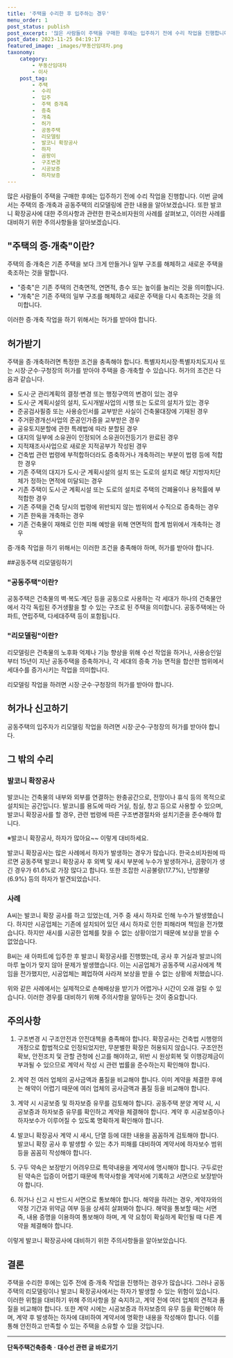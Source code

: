 ```yaml
---
title: '주택을 수리한 후 입주하는 경우'
menu_order: 1
post_status: publish
post_excerpt: '많은 사람들이 주택을 구매한 후에는 입주하기 전에 수리 작업을 진행합니다. 이번 글에서는 주택의 증 개축과 공동주택의 리모델링에 관한 내용을 알아보겠습니다. 또한 발코니 확장공사에 대한 주의사항과 관련한 한국소비자원의 사례를 살펴보고, 이러한 사례를 대비하기 위한 주의사항들을 알아보겠습니다.'
post_date: 2023-11-25 04:19:17
featured_image: _images/부동산임대차.png
taxonomy:
    category:
        - 부동산임대차
        - 이사
    post_tag:
        - 주택
        -  수리
        -  입주
        -  주택 증개축
        -  증축
        -  개축
        -  허가
        -  공동주택
        -  리모델링
        -  발코니 확장공사
        -  하자
        -  곰팡이
        -  구조변경
        -  시공보증
        -  하자보증
---
```



많은 사람들이 주택을 구매한 후에는 입주하기 전에 수리 작업을 진행합니다. 이번 글에서는 주택의 증·개축과 공동주택의 리모델링에 관한 내용을 알아보겠습니다. 또한 발코니 확장공사에 대한 주의사항과 관련한 한국소비자원의 사례를 살펴보고, 이러한 사례를 대비하기 위한 주의사항들을 알아보겠습니다.

## "주택의 증·개축"이란?

주택의 증·개축은 기존 주택을 보다 크게 만들거나 일부 구조를 해체하고 새로운 주택을 축조하는 것을 말합니다. 

- "증축"은 기존 주택의 건축면적, 연면적, 층수 또는 높이를 늘리는 것을 의미합니다.
- "개축"은 기존 주택의 일부 구조를 해체하고 새로운 주택을 다시 축조하는 것을 의미합니다.

이러한 증·개축 작업을 하기 위해서는 허가를 받아야 합니다.

## 허가받기

주택을 증·개축하려면 특정한 조건을 충족해야 합니다. 특별자치시장·특별자치도지사 또는 시장·군수·구청장의 허가를 받아야 주택을 증·개축할 수 있습니다. 허가의 조건은 다음과 같습니다.

- 도시·군 관리계획의 결정·변경 또는 행정구역의 변경이 있는 경우
- 도시·군 계획시설의 설치, 도시개발사업의 시행 또는 도로의 설치가 있는 경우
- 준공검사필증 또는 사용승인서를 교부받은 사실이 건축물대장에 기재된 경우
- 주거환경개선사업의 준공인가증을 교부받은 경우
- 공유토지분할에 관한 특례법에 따라 분할된 경우
- 대지의 일부에 소유권이 인정되어 소유권이전등기가 완료된 경우
- 지적재조사사업으로 새로운 지적공부가 작성된 경우
- 건축법 관련 법령에 부적합하더라도 증축하거나 개축하려는 부분이 법령 등에 적합한 경우
- 기존 주택의 대지가 도시·군 계획시설의 설치 또는 도로의 설치로 해당 지방자치단체가 정하는 면적에 미달되는 경우
- 기존 주택이 도시·군 계획시설 또는 도로의 설치로 주택의 건폐율이나 용적률에 부적합한 경우
- 기존 주택을 건축 당시의 법령에 위반되지 않는 범위에서 수직으로 증축하는 경우
- 기존 한옥을 개축하는 경우
- 기존 건축물이 재해로 인한 피해 예방을 위해 연면적의 합계 범위에서 개축하는 경우

증·개축 작업을 하기 위해서는 이러한 조건을 충족해야 하며, 허가를 받아야 합니다.

##공동주택 리모델링하기

### "공동주택"이란?

공동주택은 건축물의 벽·복도·계단 등을 공동으로 사용하는 각 세대가 하나의 건축물안에서 각각 독립된 주거생활을 할 수 있는 구조로 된 주택을 의미합니다. 공동주택에는 아파트, 연립주택, 다세대주택 등이 포함됩니다.

### "리모델링"이란?

리모델링은 건축물의 노후화 억제나 기능 향상을 위해 수선 작업을 하거나, 사용승인일부터 15년이 지난 공동주택을 증축하거나, 각 세대의 증축 가능 면적을 합산한 범위에서 세대수를 증가시키는 작업을 의미합니다.

리모델링 작업을 하려면 시장·군수·구청장의 허가를 받아야 합니다.

## 허가나 신고하기

공동주택의 입주자가 리모델링 작업을 하려면 시장·군수·구청장의 허가를 받아야 합니다. 

## 그 밖의 수리

### 발코니 확장공사

발코니는 건축물의 내부와 외부를 연결하는 완충공간으로, 전망이나 휴식 등의 목적으로 설치되는 공간입니다. 발코니를 용도에 따라 거실, 침실, 창고 등으로 사용할 수 있으며, 발코니 확장공사를 할 경우, 관련 법령에 따른 구조변경절차와 설치기준을 준수해야 합니다.

※발코니 확장공사, 하자가 많아요~~ 이렇게 대비하세요.

발코니 확장공사는 많은 사례에서 하자가 발생하는 경우가 많습니다. 한국소비자원에 따르면 공동주택 발코니 확장공사 후 외벽 및 새시 부분에 누수가 발생하거나, 곰팡이가 생긴 경우가 61.6%로 가장 많다고 합니다. 또한 조잡한 시공불량(17.7%), 난방불량(6.9%) 등의 하자가 발견되었습니다.

### 사례

A씨는 발코니 확장 공사를 하고 있었는데, 거주 중 새시 하자로 인해 누수가 발생했습니다. 하지만 시공업체는 기존에 설치되어 있던 새시 하자로 인한 피해라며 책임을 전가했습니다. 하지만 새시를 시공한 업체를 찾을 수 없는 상황이었기 때문에 보상을 받을 수 없었습니다.

B씨는 새 아파트에 입주한 후 발코니 확장공사를 진행했는데, 공사 후 거실과 발코니의 마루 높이가 맞지 않아 문제가 발생했습니다. 이는 시공업체가 공동주택 시공사에게 책임을 전가했지만, 시공업체는 폐업하여 사라져 보상을 받을 수 없는 상황에 처했습니다.

위와 같은 사례에서는 실제적으로 손해배상을 받기가 어렵거나 시간이 오래 걸릴 수 있습니다. 이러한 경우를 대비하기 위해 주의사항을 알아두는 것이 중요합니다.

## 주의사항

1. 구조변경 시 구조안전과 안전대책을 충족해야 합니다. 확장공사는 건축법 시행령의 개정으로 합법적으로 인정되었지만, 무분별한 확장은 허용되지 않습니다. 구조안전 확보, 안전조치 및 관할 관청에 신고를 해야하고, 위반 시 원상회복 및 이행강제금이 부과될 수 있으므로 계약서 작성 시 관련 법률을 준수하는지 확인해야 합니다.

2. 계약 전 여러 업체의 공사금액과 품질을 비교해야 합니다. 이미 계약을 체결한 후에는 해약이 어렵기 때문에 여러 업체의 공사금액과 품질 등을 비교해야 합니다.

3. 계약 시 시공보증 및 하자보증 유무를 검토해야 합니다. 공동주택 분양 계약 시, 시공보증과 하자보증 유무를 확인하고 계약을 체결해야 합니다. 계약 후 시공보증이나 하자보수가 이루어질 수 있도록 명확하게 확인해야 합니다.

4. 발코니 확장공사 계약 시 새시, 단열 등에 대한 내용을 꼼꼼하게 검토해야 합니다. 발코니 확장 공사 후 발생할 수 있는 추가 피해를 대비하여 계약서에 하자보수 범위 등을 꼼꼼히 작성해야 합니다.

5. 구두 약속은 보장받기 어려우므로 특약내용을 계약서에 명시해야 합니다. 구두로만 된 약속은 입증이 어렵기 때문에 특약사항을 계약서에 기록하고 서면으로 보장받아야 합니다.

6. 허가나 신고 시 반드시 서면으로 통보해야 합니다. 해약을 하려는 경우, 계약자와의 약정 기간과 위약금 여부 등을 상세히 살펴봐야 합니다. 해약을 통보할 때는 서면 즉, 내용 증명을 이용하여 통보해야 하며, 계 약 요청이 확실하게 확인될 때 다른 계약을 체결해야 합니다.

이렇게 발코니 확장공사에 대비하기 위한 주의사항들을 알아보았습니다.

## 결론

주택을 수리한 후에는 입주 전에 증·개축 작업을 진행하는 경우가 많습니다. 그러나 공동주택의 리모델링이나 발코니 확장공사에서는 하자가 발생할 수 있는 위험이 있습니다. 이러한 위험을 대비하기 위해 주의사항을 잘 숙지하고, 계약 전에 여러 업체의 견적과 품질을 비교해야 합니다. 또한 계약 시에는 시공보증과 하자보증의 유무 등을 확인해야 하며, 계약 후 발생하는 하자에 대비하여 계약서에 명확한 내용을 작성해야 합니다. 이를 통해 안전하고 만족할 수 있는 주택을 소유할 수 있을 것입니다.
<!-- wp:separator -->
<hr class="wp-block-separator has-alpha-channel-opacity"/>
<!-- /wp:separator -->

<!-- wp:group {"backgroundColor":"base","layout":{"type":"constrained"}} -->
<div class="wp-block-group has-base-background-color has-background"><!-- wp:paragraph {"align":"center","fontSize":"medium"} -->
<p class="has-text-align-center has-large-font-size"><strong>단독주택건축증축ㆍ대수선 관련 글 바로가기</strong></p>
<!-- /wp:paragraph -->


<!-- wp:latest-posts
{"categories":[{"id":22770,"count":19,"description":"","link":"https://uknowlaw.com/category/%eb%8b%a8%eb%8f%85%ec%a3%bc%ed%83%9d%ea%b1%b4%ec%b6%95%ec%a6%9d%ec%b6%95%e3%86%8d%eb%8c%80%ec%88%98%ec%84%a0/","name":"단독주택건축증축ㆍ대수선","slug":"단독주택건축증축ㆍ대수선","taxonomy":"category","parent":0,"meta":[],"_links":{"self":[{"href":"https://uknowlaw.com/wp-json/wp/v2/categories/22770"}],"collection":[{"href":"https://uknowlaw.com/wp-json/wp/v2/categories"}],"about":[{"href":"https://uknowlaw.com/wp-json/wp/v2/taxonomies/category"}],"wp:post_type":[{"href":"https://uknowlaw.com/wp-json/wp/v2/posts?categories=22770"}],"curies":[{"name":"wp","href":"https://api.w.org/{rel}","templated":true}]}}],"postsToShow":100,"excerptLength":28,"postLayout":"grid","columns":2,"featuredImageAlign":"left","featuredImageSizeSlug":"large","fontSize":"small"} /--></div>
<!-- /wp:group -->